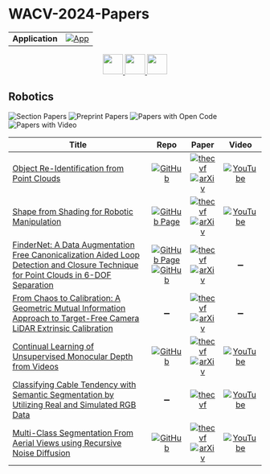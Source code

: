 # WACV-2024-Papers

<table>
    <tr>
        <td><strong>Application</strong></td>
        <td>
            <a href="https://huggingface.co/spaces/DmitryRyumin/NewEraAI-Papers" style="float:left;">
                <img src="https://img.shields.io/badge/🤗-NewEraAI--Papers-FFD21F.svg" alt="App" />
            </a>
        </td>
    </tr>
</table>

<div align="center">
    <a href="https://github.com/DmitryRyumin/WACV-2024-Papers/blob/main/sections/2024/main/photogrammetry_and_remote_sensing.md">
        <img src="https://cdn.jsdelivr.net/gh/DmitryRyumin/NewEraAI-Papers@main/images/left.svg" width="40" alt="" />
    </a>
    <a href="https://github.com/DmitryRyumin/WACV-2024-Papers/">
        <img src="https://cdn.jsdelivr.net/gh/DmitryRyumin/NewEraAI-Papers@main/images/home.svg" width="40" alt="" />
    </a>
    <a href="https://github.com/DmitryRyumin/WACV-2024-Papers/blob/main/sections/2024/main/smartphones_end_user_devices.md">
        <img src="https://cdn.jsdelivr.net/gh/DmitryRyumin/NewEraAI-Papers@main/images/right.svg" width="40" alt="" />
    </a>
</div>

## Robotics

![Section Papers](https://img.shields.io/badge/Section%20Papers-7-42BA16) ![Preprint Papers](https://img.shields.io/badge/Preprint%20Papers-6-b31b1b) ![Papers with Open Code](https://img.shields.io/badge/Papers%20with%20Open%20Code-4-1D7FBF) ![Papers with Video](https://img.shields.io/badge/Papers%20with%20Video-5-FF0000)

| **Title** | **Repo** | **Paper** | **Video** |
|-----------|:--------:|:---------:|:---------:|
| [Object Re-Identification from Point Clouds](https://openaccess.thecvf.com/content/WACV2024/html/Therien_Object_Re-Identification_From_Point_Clouds_WACV_2024_paper.html) | [![GitHub](https://img.shields.io/github/stars/bentherien/point-cloud-reid?style=flat)](https://github.com/bentherien/point-cloud-reid) | [![thecvf](https://img.shields.io/badge/pdf-thecvf-7395C5.svg)](https://openaccess.thecvf.com/content/WACV2024/papers/Therien_Object_Re-Identification_From_Point_Clouds_WACV_2024_paper.pdf) <br /> [![arXiv](https://img.shields.io/badge/arXiv-2305.10210-b31b1b.svg)](http://arxiv.org/abs/2305.10210) | [![YouTube](https://img.shields.io/badge/YouTube-%23FF0000.svg?style=for-the-badge&logo=YouTube&logoColor=white)](https://www.youtube.com/watch?v=aXMraMwSPwk) |
| [Shape from Shading for Robotic Manipulation](https://openaccess.thecvf.com/content/WACV2024/html/Chaudhury_Shape_From_Shading_for_Robotic_Manipulation_WACV_2024_paper.html) | [![GitHub Page](https://img.shields.io/badge/GitHub-Page-159957.svg)](https://arkadeepnc.github.io/projects/active_workspace/index.html) | [![thecvf](https://img.shields.io/badge/pdf-thecvf-7395C5.svg)](https://openaccess.thecvf.com/content/WACV2024/papers/Chaudhury_Shape_From_Shading_for_Robotic_Manipulation_WACV_2024_paper.pdf) <br /> [![arXiv](https://img.shields.io/badge/arXiv-2304.11824-b31b1b.svg)](http://arxiv.org/abs/2304.11824) | [![YouTube](https://img.shields.io/badge/YouTube-%23FF0000.svg?style=for-the-badge&logo=YouTube&logoColor=white)](https://www.youtube.com/watch?v=V9navcD92b8) |
| [FinderNet: A Data Augmentation Free Canonicalization Aided Loop Detection and Closure Technique for Point Clouds in 6-DOF Separation](https://openaccess.thecvf.com/content/WACV2024/html/Harithas_FinderNet_A_Data_Augmentation_Free_Canonicalization_Aided_Loop_Detection_and_WACV_2024_paper.html) | [![GitHub Page](https://img.shields.io/badge/GitHub-Page-159957.svg)](https://gsc2001.github.io/FinderNet/) <br /> [![GitHub](https://img.shields.io/github/stars/gsc2001/FinderNet?style=flat)](https://github.com/gsc2001/FinderNet) | [![thecvf](https://img.shields.io/badge/pdf-thecvf-7395C5.svg)](https://openaccess.thecvf.com/content/WACV2024/papers/Harithas_FinderNet_A_Data_Augmentation_Free_Canonicalization_Aided_Loop_Detection_and_WACV_2024_paper.pdf) <br /> [![arXiv](https://img.shields.io/badge/arXiv-2304.01074-b31b1b.svg)](http://arxiv.org/abs/2304.01074) | :heavy_minus_sign: |
| [From Chaos to Calibration: A Geometric Mutual Information Approach to Target-Free Camera LiDAR Extrinsic Calibration](https://openaccess.thecvf.com/content/WACV2024/html/Borer_From_Chaos_to_Calibration_A_Geometric_Mutual_Information_Approach_To_WACV_2024_paper.html) | :heavy_minus_sign: | [![thecvf](https://img.shields.io/badge/pdf-thecvf-7395C5.svg)](https://openaccess.thecvf.com/content/WACV2024/papers/Borer_From_Chaos_to_Calibration_A_Geometric_Mutual_Information_Approach_To_WACV_2024_paper.pdf) <br /> [![arXiv](https://img.shields.io/badge/arXiv-2311.01905-b31b1b.svg)](http://arxiv.org/abs/2311.01905) | :heavy_minus_sign: |
| [Continual Learning of Unsupervised Monocular Depth from Videos](https://openaccess.thecvf.com/content/WACV2024/html/Chawla_Continual_Learning_of_Unsupervised_Monocular_Depth_From_Videos_WACV_2024_paper.html) | [![GitHub](https://img.shields.io/github/stars/NeurAI-Lab/CUDE-MonoDepthCL?style=flat)](https://github.com/NeurAI-Lab/CUDE-MonoDepthCL) | [![thecvf](https://img.shields.io/badge/pdf-thecvf-7395C5.svg)](https://openaccess.thecvf.com/content/WACV2024/papers/Chawla_Continual_Learning_of_Unsupervised_Monocular_Depth_From_Videos_WACV_2024_paper.pdf) <br /> [![arXiv](https://img.shields.io/badge/arXiv-2311.02393-b31b1b.svg)](http://arxiv.org/abs/2311.02393) | [![YouTube](https://img.shields.io/badge/YouTube-%23FF0000.svg?style=for-the-badge&logo=YouTube&logoColor=white)](https://www.youtube.com/watch?v=KZYv6W3ZJq4) |
| [Classifying Cable Tendency with Semantic Segmentation by Utilizing Real and Simulated RGB Data](https://openaccess.thecvf.com/content/WACV2024/html/Chien_Classifying_Cable_Tendency_With_Semantic_Segmentation_by_Utilizing_Real_and_WACV_2024_paper.html) | :heavy_minus_sign: | [![thecvf](https://img.shields.io/badge/pdf-thecvf-7395C5.svg)](https://openaccess.thecvf.com/content/WACV2024/papers/Chien_Classifying_Cable_Tendency_With_Semantic_Segmentation_by_Utilizing_Real_and_WACV_2024_paper.pdf) | [![YouTube](https://img.shields.io/badge/YouTube-%23FF0000.svg?style=for-the-badge&logo=YouTube&logoColor=white)](https://www.youtube.com/watch?v=aqUy-dZawSk) |
| [Multi-Class Segmentation From Aerial Views using Recursive Noise Diffusion](https://openaccess.thecvf.com/content/WACV2024/html/Kolbeinsson_Multi-Class_Segmentation_From_Aerial_Views_Using_Recursive_Noise_Diffusion_WACV_2024_paper.html) | [![GitHub](https://img.shields.io/github/stars/benediktkol/recursive-noise-diffusion?style=flat)](https://github.com/benediktkol/recursive-noise-diffusion) | [![thecvf](https://img.shields.io/badge/pdf-thecvf-7395C5.svg)](https://openaccess.thecvf.com/content/WACV2024/papers/Kolbeinsson_Multi-Class_Segmentation_From_Aerial_Views_Using_Recursive_Noise_Diffusion_WACV_2024_paper.pdf) <br /> [![arXiv](https://img.shields.io/badge/arXiv-2212.00787-b31b1b.svg)](http://arxiv.org/abs/2212.00787) | [![YouTube](https://img.shields.io/badge/YouTube-%23FF0000.svg?style=for-the-badge&logo=YouTube&logoColor=white)](https://www.youtube.com/watch?v=yQt-zFBsaBc) |
